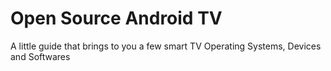 # Open Source Android TV
A little guide that brings to you a few smart TV Operating Systems, Devices and Softwares
